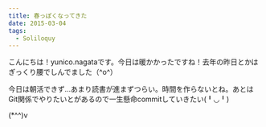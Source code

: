 ```yaml
---
title: 春っぽくなってきた
date: 2015-03-04
tags:
  - Soliloquy
---
```


こんにちは！yunico.nagataです。今日は暖かかったですね！去年の昨日とかはぎっくり腰でしんでました（^o^）

今日は朝活できず…あまり読書が進まずつらい。時間を作らないとね。あとはGit関係でやりたいとがあるので一生懸命commitしていきたい(╹◡╹)

(*^^)v

